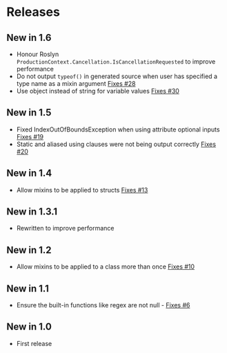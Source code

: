 # Releases

## New in 1.6
* Honour Roslyn `ProductionContext.Cancellation.IsCancellationRequested` to improve performance
* Do not output `typeof()` in generated source when user has specified a type name as a mixin argument [Fixes #28](https://github.com/mrpmorris/Morris.Moxy/issues/28)
* Use object instead of string for variable values [Fixes #30](https://github.com/mrpmorris/Morris.Moxy/issues/30)

## New in 1.5
* Fixed IndexOutOfBoundsException when using attribute optional inputs [Fixes #19](https://github.com/mrpmorris/Morris.Moxy/issues/19)
* Static and aliased using clauses were not being output correctly [Fixes #20](https://github.com/mrpmorris/Morris.Moxy/issues/20)

## New in 1.4
* Allow mixins to be applied to structs [Fixes #13](https://github.com/mrpmorris/Morris.Moxy/issues/13)

## New in 1.3.1
* Rewritten to improve performance

## New in 1.2
* Allow mixins to be applied to a class more than once [Fixes #10](https://github.com/mrpmorris/Morris.Moxy/issues/10)

## New in 1.1
* Ensure the built-in functions like regex are not null - [Fixes #6](https://github.com/mrpmorris/Morris.Moxy/issues/6)

## New in 1.0
* First release

